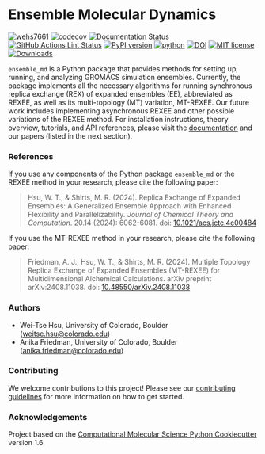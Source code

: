 Ensemble Molecular Dynamics
==============================
[//]: # (Badges)
[![wehs7661](https://circleci.com/gh/wehs7661/ensemble_md.svg?style=shield)](https://app.circleci.com/pipelines/github/wehs7661/ensemble_md?branch=master)
[![codecov](https://codecov.io/gh/wehs7661/ensemble_md/branch/master/graph/badge.svg)](https://app.codecov.io/gh/wehs7661/ensemble_md/tree/master)
[![Documentation Status](https://readthedocs.org/projects/ensemble-md/badge/?version=latest)](https://ensemble-md.readthedocs.io/en/latest/?badge=latest)
[![GitHub Actions Lint Status](https://github.com/wehs7661/ensemble_md/actions/workflows/lint.yaml/badge.svg)](https://github.com/wehs7661/ensemble_md/actions/workflows/lint.yaml)
[![PyPI version](https://badge.fury.io/py/ensemble-md.svg)](https://badge.fury.io/py/ensemble-md)
[![python](https://img.shields.io/badge/Python-3.8%20|%203.9%20|%203.10%20|%203.11-4BC51D.svg?style=flat&logo=python&logoColor=white)](https://www.python.org)
[![DOI](https://img.shields.io/badge/DOI-10.1021/acs.jctc.4c00484-4BC51D)](https://pubs.acs.org/doi/epdf/10.1021/acs.jctc.4c00484)
[![MIT license](https://img.shields.io/badge/License-MIT-blue.svg)](https://lbesson.mit-license.org/)
[![Downloads](https://static.pepy.tech/badge/ensemble-md)](https://pepy.tech/project/ensemble-md)


`ensemble_md` is a Python package that provides methods for setting up, running, and analyzing GROMACS simulation ensembles. Currently, the package implements all the necessary algorithms for running synchronous replica exchange (REX) of expanded ensembles (EE), abbreviated as REXEE, as well as its multi-topology (MT) variation, MT-REXEE. Our future work includes implementing asynchronous REXEE and other possible variations of the REXEE method. For installation instructions, theory overview, tutorials, and API references, please visit the [documentation](https://ensemble-md.readthedocs.io/en/latest/?badge=latest) and our papers (listed in the next section).

### References
If you use any components of the Python package `ensemble_md` or the REXEE method in your research, please cite the following paper:

> Hsu, W. T., & Shirts, M. R. (2024). Replica Exchange of Expanded Ensembles: A Generalized Ensemble Approach with Enhanced Flexibility and Parallelizability. *Journal of Chemical Theory and Computation*. 20.14 (2024): 6062-6081. doi: [10.1021/acs.jctc.4c00484](https://doi.org/10.1021/acs.jctc.4c00484)

If you use the MT-REXEE method in your research, please cite the following paper:

> Friedman, A. J., Hsu, W. T., & Shirts, M. R. (2024). Multiple Topology Replica Exchange of Expanded Ensembles (MT-REXEE) for Multidimensional Alchemical Calculations. arXiv preprint arXiv:2408.11038. doi: [10.48550/arXiv.2408.11038](
https://doi.org/10.48550/arXiv.2408.11038)

### Authors
- Wei-Tse Hsu, University of Colorado, Boulder (weitse.hsu@colorado.edu)
- Anika Friedman, University of Colorado, Boulder (anika.friedman@colorado.edu)

### Contributing

We welcome contributions to this project! Please see our [contributing guidelines](CONTRIBUTING.md) for more information on how to get started.


### Acknowledgements
 
Project based on the 
[Computational Molecular Science Python Cookiecutter](https://github.com/molssi/cookiecutter-cms) version 1.6.
